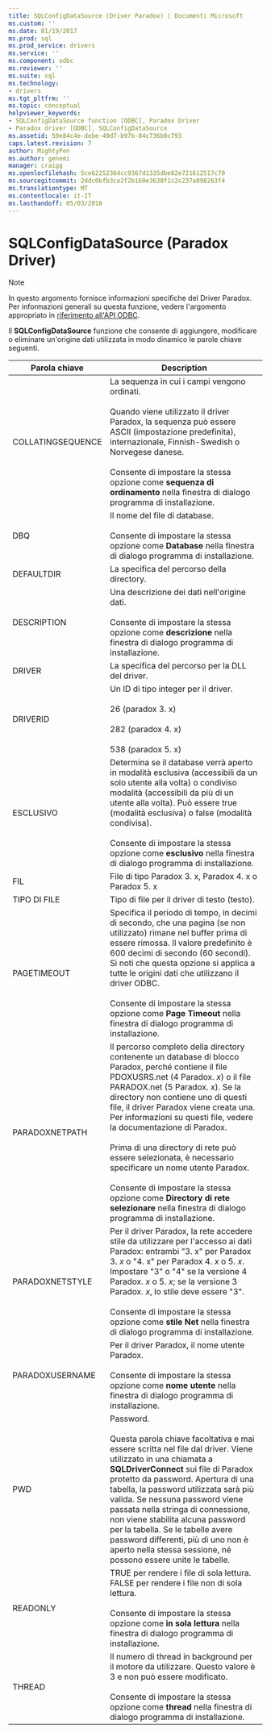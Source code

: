 ```yaml
---
title: SQLConfigDataSource (Driver Paradox) | Documenti Microsoft
ms.custom: ''
ms.date: 01/19/2017
ms.prod: sql
ms.prod_service: drivers
ms.service: ''
ms.component: odbc
ms.reviewer: ''
ms.suite: sql
ms.technology:
- drivers
ms.tgt_pltfrm: ''
ms.topic: conceptual
helpviewer_keywords:
- SQLConfigDataSource function [ODBC], Paradox Driver
- Paradox driver [ODBC], SQLConfigDataSource
ms.assetid: 59e84c4e-debe-49d7-b97b-84c736b0c793
caps.latest.revision: 7
author: MightyPen
ms.author: genemi
manager: craigg
ms.openlocfilehash: 5ce62252364cc9367d1335dbe82e721612517c70
ms.sourcegitcommit: 2ddc0bfb3ce2f2b160e3638f1c2c237a898263f4
ms.translationtype: MT
ms.contentlocale: it-IT
ms.lasthandoff: 05/03/2018
---
```

# <a name="sqlconfigdatasource-paradox-driver"></a>SQLConfigDataSource (Paradox Driver)
> [!NOTE]  
>  In questo argomento fornisce informazioni specifiche del Driver Paradox. Per informazioni generali su questa funzione, vedere l'argomento appropriato in [riferimento all'API ODBC](../../odbc/reference/syntax/odbc-api-reference.md).  
  
 Il **SQLConfigDataSource** funzione che consente di aggiungere, modificare o eliminare un'origine dati utilizzata in modo dinamico le parole chiave seguenti.  
  
|Parola chiave|Description|  
|-------------|-----------------|  
|COLLATINGSEQUENCE|La sequenza in cui i campi vengono ordinati.<br /><br /> Quando viene utilizzato il driver Paradox, la sequenza può essere ASCII (impostazione predefinita), internazionale, Finnish-Swedish o Norvegese danese.<br /><br /> Consente di impostare la stessa opzione come **sequenza di ordinamento** nella finestra di dialogo programma di installazione.|  
|DBQ|Il nome del file di database.<br /><br /> Consente di impostare la stessa opzione come **Database** nella finestra di dialogo programma di installazione.|  
|DEFAULTDIR|La specifica del percorso della directory.|  
|DESCRIPTION|Una descrizione dei dati nell'origine dati.<br /><br /> Consente di impostare la stessa opzione come **descrizione** nella finestra di dialogo programma di installazione.|  
|DRIVER|La specifica del percorso per la DLL del driver.|  
|DRIVERID|Un ID di tipo integer per il driver.<br /><br /> 26 (paradox 3. x)<br /><br /> 282 (paradox 4. x)<br /><br /> 538 (paradox 5. x)|  
|ESCLUSIVO|Determina se il database verrà aperto in modalità esclusiva (accessibili da un solo utente alla volta) o condiviso modalità (accessibili da più di un utente alla volta). Può essere true (modalità esclusiva) o false (modalità condivisa).<br /><br /> Consente di impostare la stessa opzione come **esclusivo** nella finestra di dialogo programma di installazione.|  
|FIL|File di tipo Paradox 3. x, Paradox 4. x o Paradox 5. x|  
|TIPO DI FILE|Tipo di file per il driver di testo (testo).|  
|PAGETIMEOUT|Specifica il periodo di tempo, in decimi di secondo, che una pagina (se non utilizzato) rimane nel buffer prima di essere rimossa. Il valore predefinito è 600 decimi di secondo (60 secondi). Si noti che questa opzione si applica a tutte le origini dati che utilizzano il driver ODBC.<br /><br /> Consente di impostare la stessa opzione come **Page Timeout** nella finestra di dialogo programma di installazione.|  
|PARADOXNETPATH|Il percorso completo della directory contenente un database di blocco Paradox, perché contiene il file PDOXUSRS.net (4 Paradox. *x*) o il file PARADOX.net (5 Paradox. *x*). Se la directory non contiene uno di questi file, il driver Paradox viene creata una. Per informazioni su questi file, vedere la documentazione di Paradox.<br /><br /> Prima di una directory di rete può essere selezionata, è necessario specificare un nome utente Paradox.<br /><br /> Consente di impostare la stessa opzione come **Directory di rete selezionare** nella finestra di dialogo programma di installazione.|  
|PARADOXNETSTYLE|Per il driver Paradox, la rete accedere stile da utilizzare per l'accesso ai dati Paradox: entrambi "3. x" per Paradox 3. *x* o "4. x" per Paradox 4. *x* o 5. *x*. Impostare "3" o "4" se la versione 4 Paradox. *x* o 5. *x*; se la versione 3 Paradox. *x*, lo stile deve essere "3".<br /><br /> Consente di impostare la stessa opzione come **stile Net** nella finestra di dialogo programma di installazione.|  
|PARADOXUSERNAME|Per il driver Paradox, il nome utente Paradox.<br /><br /> Consente di impostare la stessa opzione come **nome utente** nella finestra di dialogo programma di installazione.|  
|PWD|Password.<br /><br /> Questa parola chiave facoltativa e mai essere scritta nel file dal driver. Viene utilizzato in una chiamata a **SQLDriverConnect** sui file di Paradox protetto da password. Apertura di una tabella, la password utilizzata sarà più valida. Se nessuna password viene passata nella stringa di connessione, non viene stabilita alcuna password per la tabella. Se le tabelle avere password differenti, più di uno non è aperto nella stessa sessione, né possono essere unite le tabelle.|  
|READONLY|TRUE per rendere i file di sola lettura. FALSE per rendere i file non di sola lettura.<br /><br /> Consente di impostare la stessa opzione come **in sola lettura** nella finestra di dialogo programma di installazione.|  
|THREAD|Il numero di thread in background per il motore da utilizzare. Questo valore è 3 e non può essere modificato.<br /><br /> Consente di impostare la stessa opzione come **thread** nella finestra di dialogo programma di installazione.|
